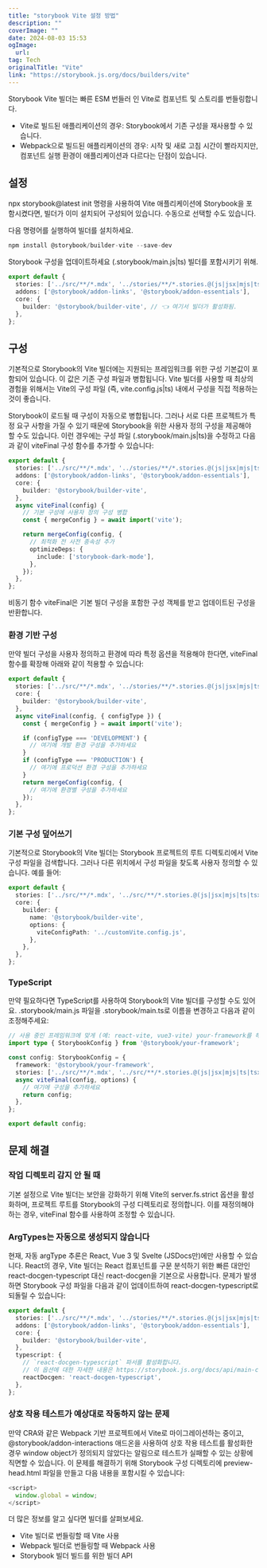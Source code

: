 ```yaml
---
title: "storybook Vite 설정 방법"
description: ""
coverImage: ""
date: 2024-08-03 15:53
ogImage: 
  url: 
tag: Tech
originalTitle: "Vite"
link: "https://storybook.js.org/docs/builders/vite"
---
```





Storybook Vite 빌더는 빠른 ESM 번들러 인 Vite로 컴포넌트 및 스토리를 번들링합니다.

- Vite로 빌드된 애플리케이션의 경우: Storybook에서 기존 구성을 재사용할 수 있습니다.
- Webpack으로 빌드된 애플리케이션의 경우: 시작 및 새로 고침 시간이 빨라지지만, 컴포넌트 실행 환경이 애플리케이션과 다르다는 단점이 있습니다.

## 설정

npx storybook@latest init 명령을 사용하여 Vite 애플리케이션에 Storybook을 포함시켰다면, 빌더가 이미 설치되어 구성되어 있습니다. 수동으로 선택할 수도 있습니다.



다음 명령어를 실행하여 빌더를 설치하세요.

```js
npm install @storybook/builder-vite --save-dev
```

Storybook 구성을 업데이트하세요 (.storybook/main.js|ts) 빌더를 포함시키기 위해.

```typescript
export default {
  stories: ['../src/**/*.mdx', '../stories/**/*.stories.@(js|jsx|mjs|ts|tsx)'],
  addons: ['@storybook/addon-links', '@storybook/addon-essentials'],
  core: {
    builder: '@storybook/builder-vite', // 👈 여기서 빌더가 활성화됨.
  },
};
```



## 구성

기본적으로 Storybook의 Vite 빌더에는 지원되는 프레임워크를 위한 구성 기본값이 포함되어 있습니다. 이 값은 기존 구성 파일과 병합됩니다. Vite 빌더를 사용할 때 최상의 경험을 위해서는 Vite의 구성 파일 (즉, vite.config.js|ts) 내에서 구성을 직접 적용하는 것이 좋습니다.

Storybook이 로드될 때 구성이 자동으로 병합됩니다. 그러나 서로 다른 프로젝트가 특정 요구 사항을 가질 수 있기 때문에 Storybook을 위한 사용자 정의 구성을 제공해야 할 수도 있습니다. 이런 경우에는 구성 파일 (.storybook/main.js|ts)을 수정하고 다음과 같이 viteFinal 구성 함수를 추가할 수 있습니다:

```typescript
export default {
  stories: ['../src/**/*.mdx', '../stories/**/*.stories.@(js|jsx|mjs|ts|tsx)'],
  addons: ['@storybook/addon-links', '@storybook/addon-essentials'],
  core: {
    builder: '@storybook/builder-vite',
  },
  async viteFinal(config) {
    // 기본 구성에 사용자 정의 구성 병합
    const { mergeConfig } = await import('vite');

    return mergeConfig(config, {
      // 최적화 전 사전 종속성 추가
      optimizeDeps: {
        include: ['storybook-dark-mode'],
      },
    });
  },
};
```



비동기 함수 viteFinal은 기본 빌더 구성을 포함한 구성 객체를 받고 업데이트된 구성을 반환합니다.

### 환경 기반 구성

만약 빌더 구성을 사용자 정의하고 환경에 따라 특정 옵션을 적용해야 한다면, viteFinal 함수를 확장해 아래와 같이 적용할 수 있습니다:

```typescript
export default {
  stories: ['../src/**/*.mdx', '../stories/**/*.stories.@(js|jsx|mjs|ts|tsx)'],
  core: {
    builder: '@storybook/builder-vite',
  },
  async viteFinal(config, { configType }) {
    const { mergeConfig } = await import('vite');

    if (configType === 'DEVELOPMENT') {
      // 여기에 개발 환경 구성을 추가하세요
    }
    if (configType === 'PRODUCTION') {
      // 여기에 프로덕션 환경 구성을 추가하세요
    }
    return mergeConfig(config, {
      // 여기에 환경별 구성을 추가하세요
    });
  },
};
```



### 기본 구성 덮어쓰기

기본적으로 Storybook의 Vite 빌더는 Storybook 프로젝트의 루트 디렉토리에서 Vite 구성 파일을 검색합니다. 그러나 다른 위치에서 구성 파일을 찾도록 사용자 정의할 수 있습니다. 예를 들어:

```typescript
export default {
  stories: ['../src/**/*.mdx', '../src/**/*.stories.@(js|jsx|mjs|ts|tsx)'],
  core: {
    builder: {
      name: '@storybook/builder-vite',
      options: {
        viteConfigPath: '../customVite.config.js',
      },
    },
  },
};
```

### TypeScript



만약 필요하다면 TypeScript를 사용하여 Storybook의 Vite 빌더를 구성할 수도 있어요. .storybook/main.js 파일을 .storybook/main.ts로 이름을 변경하고 다음과 같이 조정해주세요:

```typescript
// 사용 중인 프레임워크에 맞게 (예: react-vite, vue3-vite) your-framework를 해당 프레임워크로 대체하세요
import type { StorybookConfig } from '@storybook/your-framework';

const config: StorybookConfig = {
  framework: '@storybook/your-framework',
  stories: ['../src/**/*.mdx', '../src/**/*.stories.@(js|jsx|mjs|ts|tsx)'],
  async viteFinal(config, options) {
    // 여기에 구성을 추가하세요
    return config;
  },
};

export default config;
```

## 문제 해결

### 작업 디렉토리 감지 안 될 때



기본 설정으로 Vite 빌더는 보안을 강화하기 위해 Vite의 server.fs.strict 옵션을 활성화하며, 프로젝트 루트를 Storybook의 구성 디렉토리로 정의합니다. 이를 재정의해야 하는 경우, viteFinal 함수를 사용하여 조정할 수 있습니다.

### ArgTypes는 자동으로 생성되지 않습니다

현재, 자동 argType 추론은 React, Vue 3 및 Svelte (JSDocs만)에만 사용할 수 있습니다. React의 경우, Vite 빌더는 React 컴포넌트를 구문 분석하기 위한 빠른 대안인 react-docgen-typescript 대신 react-docgen을 기본으로 사용합니다. 문제가 발생하면 Storybook 구성 파일을 다음과 같이 업데이트하여 react-docgen-typescript로 되돌릴 수 있습니다:

```typescript
export default {
  stories: ['../src/**/*.mdx', '../stories/**/*.stories.@(js|jsx|mjs|ts|tsx)'],
  addons: ['@storybook/addon-links', '@storybook/addon-essentials'],
  core: {
    builder: '@storybook/builder-vite',
  },
  typescript: {
    // `react-docgen-typescript` 파서를 활성화합니다.
    // 이 옵션에 대한 자세한 내용은 https://storybook.js.org/docs/api/main-config-typescript를 참조하세요.
    reactDocgen: 'react-docgen-typescript',
  },
};
```



### 상호 작용 테스트가 예상대로 작동하지 않는 문제

만약 CRA와 같은 Webpack 기반 프로젝트에서 Vite로 마이그레이션하는 중이고, @storybook/addon-interactions 애드온을 사용하여 상호 작용 테스트를 활성화한 경우 window object가 정의되지 않았다는 알림으로 테스트가 실패할 수 있는 상황에 직면할 수 있습니다. 이 문제를 해결하기 위해 Storybook 구성 디렉토리에 preview-head.html 파일을 만들고 다음 내용을 포함시킬 수 있습니다:

```typescript
<script>
  window.global = window;
</script>
```

더 많은 정보를 알고 싶다면 빌더를 살펴보세요.



- Vite 빌더로 번들링할 때 Vite 사용
- Webpack 빌더로 번들링할 때 Webpack 사용
-  Storybook 빌더 빌드를 위한 빌더 API